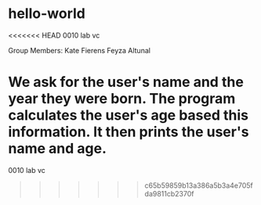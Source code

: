 # hello-world
<<<<<<< HEAD
0010 lab vc

Group Members:
Kate Fierens
Feyza Altunal 

We ask for the user's name and the year they were born. The program calculates the user's age based this information. It then prints the user's name and age. 
=======
0010 lab vc
>>>>>>> c65b59859b13a386a5b3a4e705fda9811cb2370f
